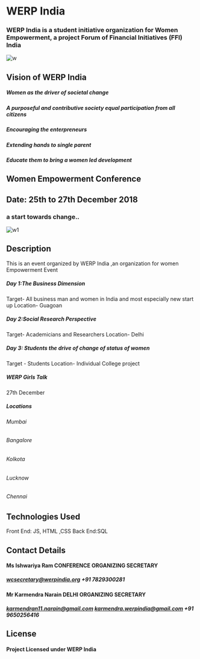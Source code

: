 # WERP India
### WERP India is a student initiative organization for Women Empowerment, a project Forum of Financial Initiatives (FFI) India 
![w](https://user-images.githubusercontent.com/44456358/47614737-6e163c00-daca-11e8-91e6-79a41efc353c.PNG)

## Vision of WERP India
 #####  Women as the driver of societal change
 #####  A purposeful and contributive society equal participation from all citizens
 #####   Encouraging the enterpreneurs
 #####  Extending hands to single parent
 #####  Educate them to bring a women led development
## Women Empowerment Conference
## Date:  25th to 27th December 2018
### a start towards change..
![w1](https://user-images.githubusercontent.com/44456358/47607944-5eecab00-da44-11e8-928a-0493e8bd98a8.PNG)
## Description
This is an event organized by WERP India ,an organization for women Empowerment
Event 
##### Day 1:The Business Dimension
 Target- All business man and women in India and most especially new start up
 Location- Guagoan 
##### Day 2:Social Research Perspective
 Target- Academicians and Researchers
 Location- Delhi
##### Day 3: Students the drive of change of status of women
 Target - Students
 Location- Individual College project
##### WERP Girls Talk 
 27th December
 ##### Locations
  ###### Mumbai
  ######  Bangalore
  ###### Kolkota
  ###### Lucknow
  ###### Chennai
## Technologies Used
Front End: JS, HTML ,CSS
Back End:SQL
## Contact Details
 ####  Ms Ishwariya Ram CONFERENCE ORGANIZING SECRETARY
 ##### wcsecretary@werpindia.org +91 7829300281
 #### Mr Karmendra Narain DELHI ORGANIZING SECRETARY 
   ##### karmendran11.narain@gmail.com karmendra.werpindia@gmail.com   +91 9650256416
  
 
 ## License 
  #### Project Licensed under WERP India

